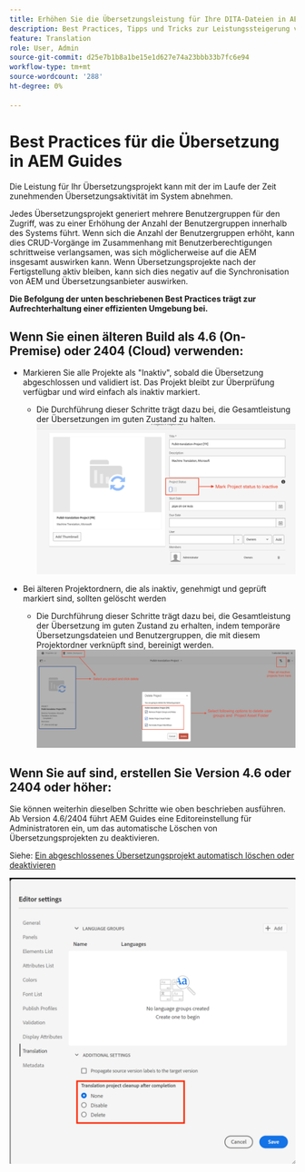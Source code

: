 ```yaml
---
title: Erhöhen Sie die Übersetzungsleistung für Ihre DITA-Dateien in AEM Handbüchern
description: Best Practices, Tipps und Tricks zur Leistungssteigerung von DITA-Übersetzungsprojekten in AEM Guides
feature: Translation
role: User, Admin
source-git-commit: d25e7b1b8a1be15e1d627e74a23bbb33b7fc6e94
workflow-type: tm+mt
source-wordcount: '288'
ht-degree: 0%

---
```


# Best Practices für die Übersetzung in AEM Guides

Die Leistung für Ihr Übersetzungsprojekt kann mit der im Laufe der Zeit zunehmenden Übersetzungsaktivität im System abnehmen.

Jedes Übersetzungsprojekt generiert mehrere Benutzergruppen für den Zugriff, was zu einer Erhöhung der Anzahl der Benutzergruppen innerhalb des Systems führt. Wenn sich die Anzahl der Benutzergruppen erhöht, kann dies CRUD-Vorgänge im Zusammenhang mit Benutzerberechtigungen schrittweise verlangsamen, was sich möglicherweise auf die AEM insgesamt auswirken kann. Wenn Übersetzungsprojekte nach der Fertigstellung aktiv bleiben, kann sich dies negativ auf die Synchronisation von AEM und Übersetzungsanbieter auswirken.

**Die Befolgung der unten beschriebenen Best Practices trägt zur Aufrechterhaltung einer effizienten Umgebung bei.**

## Wenn Sie einen älteren Build als 4.6 (On-Premise) oder 2404 (Cloud) verwenden:

- Markieren Sie alle Projekte als &quot;Inaktiv&quot;, sobald die Übersetzung abgeschlossen und validiert ist. Das Projekt bleibt zur Überprüfung verfügbar und wird einfach als inaktiv markiert.
   - Die Durchführung dieser Schritte trägt dazu bei, die Gesamtleistung der Übersetzungen im guten Zustand zu halten.
     ![Inaktives Übersetzungsprojekt ](../assets/translation/translation-project-image1.png)

- Bei älteren Projektordnern, die als inaktiv, genehmigt und geprüft markiert sind, sollten gelöscht werden
   - Die Durchführung dieser Schritte trägt dazu bei, die Gesamtleistung der Übersetzung im guten Zustand zu erhalten, indem temporäre Übersetzungsdateien und Benutzergruppen, die mit diesem Projektordner verknüpft sind, bereinigt werden.
     ![Übersetzungsprojekt und -ordner löschen ](../assets/translation/translation-project-image2.png)


## Wenn Sie auf sind, erstellen Sie Version 4.6 oder 2404 oder höher:

Sie können weiterhin dieselben Schritte wie oben beschrieben ausführen. Ab Version 4.6/2404 führt AEM Guides eine Editoreinstellung für Administratoren ein, um das automatische Löschen von Übersetzungsprojekten zu deaktivieren.

Siehe: [Ein abgeschlossenes Übersetzungsprojekt automatisch löschen oder deaktivieren](https://experienceleague.adobe.com/en/docs/experience-manager-guides/using/user-guide/author-content/create-preview-topics/author-content-aem-guides/work-with-web-editor/translate-documents-web-editor#automatically-delete-or-disable-a-completed-translation-project)

![Automatisierte Einstellungen zum Löschen und Deaktivieren des Übersetzungsprojekts in AEM Guides ](../assets/translation/translation-project-image3.png)